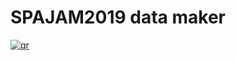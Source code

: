 # SPAJAM2019 data maker

[![qr](https://api.qrserver.com/v1/create-qr-code/?size=150x150&data=https://skawashima.github.io/spajam2019DataMaker/)](https://api.qrserver.com/v1/create-qr-code/?size=150x150&data=https://skawashima.github.io/spajam2019DataMaker/)
